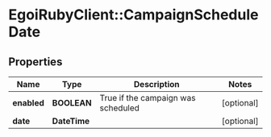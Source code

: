 # EgoiRubyClient::CampaignScheduleDate

## Properties
Name | Type | Description | Notes
------------ | ------------- | ------------- | -------------
**enabled** | **BOOLEAN** | True if the campaign was scheduled | [optional] 
**date** | **DateTime** |  | [optional] 


